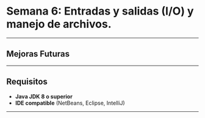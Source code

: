 # Semana 6: Entradas y salidas (I/O) y manejo de archivos.

---

## Mejoras Futuras  

---

## Requisitos  
- **Java JDK 8 o superior**  
- **IDE compatible** (NetBeans, Eclipse, IntelliJ)  

---
